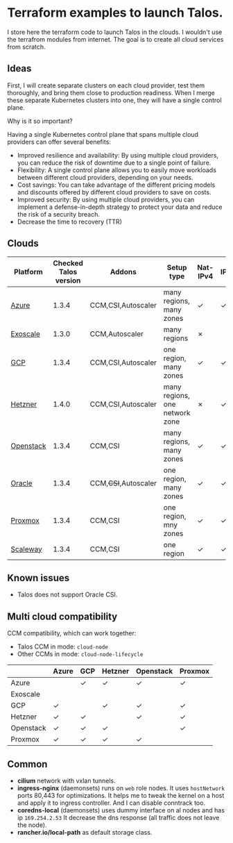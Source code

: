 # Terraform examples to launch Talos.

I store here the terraform code to launch Talos in the clouds.
I wouldn't use the terrafrom modules from internet.
The goal is to create all cloud services from scratch.

## Ideas

First, I will create separate clusters on each cloud provider, test them thoroughly, and bring them close to production readiness. When I merge these separate Kubernetes clusters into one, they will have a single control plane.

Why is it so important?

Having a single Kubernetes control plane that spans multiple cloud providers can offer several benefits:

* Improved resilience and availability: By using multiple cloud providers, you can reduce the risk of downtime due to a single point of failure.
* Flexibility: A single control plane allows you to easily move workloads between different cloud providers, depending on your needs.
* Cost savings: You can take advantage of the different pricing models and discounts offered by different cloud providers to save on costs.
* Improved security: By using multiple cloud providers, you can implement a defense-in-depth strategy to protect your data and reduce the risk of a security breach.
* Decrease the time to recovery (TTR)

## Clouds

| Platform | Checked Talos version | Addons | Setup type | Nat-IPv4 | IPv6 |
|---|---|---|---|---|---|
| [Azure](azure)         | 1.3.4  | CCM,CSI,Autoscaler | many regions, many zones | &check; | &check; |
| [Exoscale](exoscale)   | 1.3.0  | CCM,Autoscaler     | many regions | &cross; | |
| [GCP](gcp-zonal)       | 1.3.4  | CCM,CSI,Autoscaler | one region, many zones | &check; | &check; |
| [Hetzner](hetzner)     | 1.4.0  | CCM,CSI,Autoscaler | many regions, one network zone | &cross; | &check; |
| [Openstack](openstack) | 1.3.4  | CCM,CSI            | many regions, many zones | &check; | &check; |
| [Oracle](oracle)       | 1.3.4  | CCM,~~CSI~~,Autoscaler | one region, many zones | &check; | &check; |
| [Proxmox](proxmox)     | 1.3.4  | CCM,CSI            | one region, mny zones | &check; | &check; |
| [Scaleway](scaleway)   | 1.3.4  | CCM,CSI            | one region | &check; | &check; |

## Known issues

* Talos does not support Oracle CSI.

## Multi cloud compatibility

CCM compatibility, which can work together:
* Talos CCM in mode: `cloud-node`
* Other CCMs in mode: `cloud-node-lifecycle`

|   | Azure | GCP | Hetzner | Openstack | Proxmox |
|---|---|---|---|---|---|
| Azure     | | &check; | &check; | &check; | &check; |
| Exoscale  | |         |         |         |
| GCP       | &check; | | &check; | &check; | &check; |
| Hetzner   | &check; | &check; | | &check; | &check; |
| Openstack | &check; | &check; | &check; | | &check; |
| Proxmox   | &check; | &check; | &check; | &check; | |

## Common

* **cilium** network with vxlan tunnels.
* **ingress-nginx** (daemonsets) runs on ```web``` role nodes.
It uses ```hostNetwork``` ports 80,443 for optimizations.
It helps me to tweak the kernel on a host and apply it to ingress controller.
And I can disable conntrack too.
* **coredns-local** (daemonsets) uses dummy interface on al nodes and has ip ```169.254.2.53```
It decrease the dns response (all traffic does not leave the node).
* **rancher.io/local-path** as default storage class.
